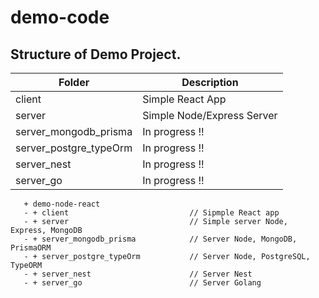 # demo-code

## Structure of Demo Project.

| Folder                 | Description                   |
|------------------------|-------------------------------| 
| client                 | Simple React App              |
| server                 | Simple Node/Express Server    |
| server_mongodb_prisma  | In progress !!                |
| server_postgre_typeOrm | In progress !!                |
| server_nest            | In progress !!                |
| server_go              | In progress !!                |


```
   + demo-node-react 
   - + client                           // Sipmple React app
   - + server                           // Simple server Node, Express, MongoDB       
   - + server_mongodb_prisma            // Server Node, MongoDB, PrismaORM      
   - + server_postgre_typeOrm           // Server Node, PostgreSQL, TypeORM
   - + server_nest                      // Server Nest
   - + server_go                        // Server Golang
```
